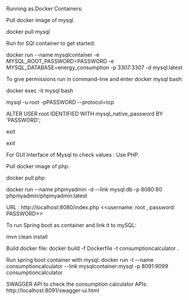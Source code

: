 
Running as Docker Containers:

Pull docker image of mysql.

docker pull mysql

Run for SQl container to get started:

docker run --name mysqlcontainer -e MYSQL_ROOT_PASSWORD=PASSWORD -e MYSQL_DATABASE=energy_consumption -p 3307:3307 -d mysql:latest

To give permissions run in command-line and enter docker mysql bash:

docker exec -it mysql bash

mysql -u root -pPASSWORD --protocol=tcp

ALTER USER root IDENTIFIED WITH mysql_native_password BY 'PASSWORD';

exit

exit


For GUI Interface of Mysql to check values : Use PHP.

Pull docker image of php.

docker pull php

docker run --name phpmyadmin -d --link mysql:db -p 8080:80 phpmyadmin/phpmyadmin:latest

URL : http://localhost:8080/index.php   <<username: root , password: PASSWORD>>


To run Spring boot as container and link it to mySQL:

mvn clean install

Build docker file:
docker build -f Dockerfile -t consumptioncalculator .

Run spring boot container with mysql:
docker run -t --name consumptioncalculator --link mysqlcontainer:mysql  -p 8091:9099 consumptioncalculator


SWAGGER API to check the consumption calculator APIs:
http://localhost:8091/swagger-ui.html
